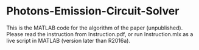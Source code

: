 # Photons-Emission-Circuit-Solver
This is the MATLAB code for the algorithm of the paper (unpublished).
Please read the instruction from Instruction.pdf, or run Instruction.mlx as a live script in MATLAB (version later than R2016a). 

